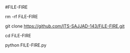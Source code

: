#FILE-FIRE

rm -rf FiLE-FIRE



git clone https://github.com/ITS-SAJJAD-143/FiLE-FIRE.git

cd FiLE-FIRE

python FILE-FIRE.py

